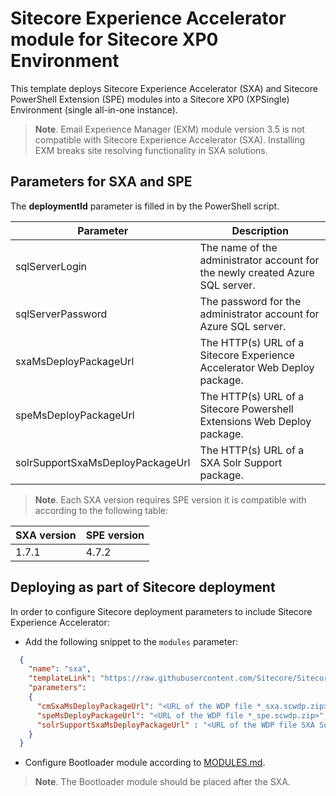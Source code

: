 # Sitecore Experience Accelerator module for Sitecore XP0 Environment

This template deploys Sitecore Experience Accelerator (SXA) and Sitecore PowerShell Extension (SPE)
modules into a Sitecore XP0 (XPSingle) Environment (single all-in-one instance).

> **Note**. Email Experience Manager (EXM) module version 3.5 is not compatible with Sitecore Experience Accelerator (SXA). Installing EXM breaks site resolving functionality in SXA solutions.

## Parameters for SXA and SPE

The **deploymentId**  parameter is filled in by the PowerShell script.

| Parameter                                 | Description
--------------------------------------------|------------------------------------------------
| sqlServerLogin                            | The name of the administrator account for the newly created Azure SQL server.
| sqlServerPassword                         | The password for the administrator account for Azure SQL server.
| sxaMsDeployPackageUrl                     | The HTTP(s) URL of a Sitecore Experience Accelerator Web Deploy package.
| speMsDeployPackageUrl                     | The HTTP(s) URL of a Sitecore Powershell Extensions Web Deploy package.
| solrSupportSxaMsDeployPackageUrl          | The HTTP(s) URL of a SXA Solr Support package.

> **Note**. Each SXA version requires SPE version it is compatible with according to the following table:

| SXA version   | SPE version
----------------|-------------
| 1.7.1         | 4.7.2

## Deploying as part of Sitecore deployment

In order to configure Sitecore deployment parameters to include Sitecore Experience Accelerator:

* Add the following snippet to the `modules` parameter:
```JSON
  {
    "name": "sxa",
    "templateLink": "https://raw.githubusercontent.com/Sitecore/Sitecore-Azure-Quickstart-Templates/master/SXA/xp0/azuredeploy.json",
    "parameters":
    {
      "cmSxaMsDeployPackageUrl": "<URL of the WDP file *_sxa.scwdp.zip>",
      "speMsDeployPackageUrl": "<URL of the WDP file *_spe.scwdp.zip>",
      "solrSupportSxaMsDeployPackageUrl" : "<URL of the WDP file SXA Solr Support *.scwdp.zip>"
    }
  }
```

* Configure Bootloader module according to [MODULES.md](../../MODULES.md). 
> **Note**. The Bootloader module should be placed after the SXA.